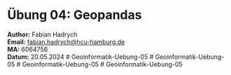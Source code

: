 # Übung 04: Geopandas
**Author:** Fabian Hadrych  
**Email:** fabian.hadrych@hcu-hamburg.de  
**MA:** 6064756  
**Datum:** 20.05.2024
#   G e o i n f o r m a t i k - U e b u n g - 0 5  
 #   G e o i n f o r m a t i k - U e b u n g - 0 5  
 #   G e o i n f o r m a t i k - U e b u n g - 0 5  
 #   G e o i n f o r m a t i k - U e b u n g - 0 5  
 